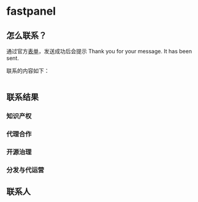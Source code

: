 # fastpanel

## 怎么联系？

通过官方[表单](https://opencv.org/contact-us/)，发送成功后会提示 Thank you for your message. It has been sent.  

联系的内容如下：  

```
```

## 联系结果

### 知识产权

### 代理合作

### 开源治理

### 分发与代运营

## 联系人

```
```
